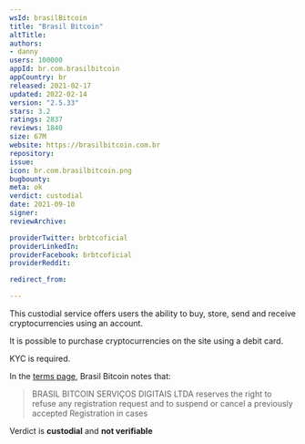 ```yaml
---
wsId: brasilBitcoin
title: "Brasil Bitcoin"
altTitle: 
authors:
- danny
users: 100000
appId: br.com.brasilbitcoin
appCountry: br
released: 2021-02-17
updated: 2022-02-14
version: "2.5.33"
stars: 3.2
ratings: 2837
reviews: 1840
size: 67M
website: https://brasilbitcoin.com.br
repository: 
issue: 
icon: br.com.brasilbitcoin.png
bugbounty: 
meta: ok
verdict: custodial
date: 2021-09-10
signer: 
reviewArchive:

providerTwitter: brbtcoficial
providerLinkedIn: 
providerFacebook: brbtcoficial
providerReddit: 

redirect_from:

---
```


This custodial service offers users the ability to buy, store, send and receive cryptocurrencies using an account. 

It is possible to purchase cryptocurrencies on the site using a debit card. 

KYC is required. 

In the [terms page](https://brasilbitcoin.com.br/terms), Brasil Bitcoin notes that:

> BRASIL BITCOIN SERVIÇOS DIGITAIS LTDA reserves the right to refuse any registration request and to suspend or cancel a previously accepted Registration in cases 

Verdict is **custodial** and **not verifiable**